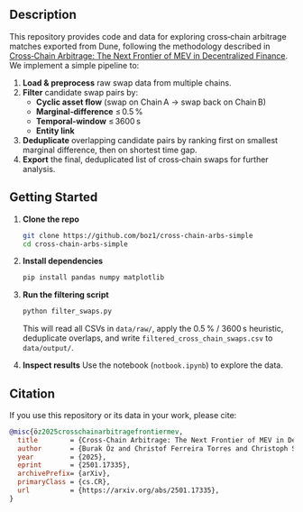 ## Description

This repository provides code and data for exploring cross‑chain arbitrage matches exported from Dune, following the methodology described in [Cross‑Chain Arbitrage: The Next Frontier of MEV in Decentralized Finance](https://arxiv.org/abs/2501.17335). We implement a simple pipeline to:

1. **Load & preprocess** raw swap data from multiple chains.
2. **Filter** candidate swap pairs by:
   - **Cyclic asset flow** (swap on Chain A → swap back on Chain B)
   - **Marginal‑difference** ≤ 0.5 %
   - **Temporal‑window** ≤ 3600 s
   - **Entity link**
3. **Deduplicate** overlapping candidate pairs by ranking first on smallest marginal difference, then on shortest time gap.
4. **Export** the final, deduplicated list of cross‑chain swaps for further analysis.

## Getting Started

1. **Clone the repo**

   ```bash
   git clone https://github.com/boz1/cross-chain-arbs-simple
   cd cross-chain-arbs-simple
   ```

2. **Install dependencies**

   ```bash
   pip install pandas numpy matplotlib
   ```

3. **Run the filtering script**
   ```bash
   python filter_swaps.py
   ```
   This will read all CSVs in `data/raw/`, apply the 0.5 % / 3600 s heuristic, deduplicate overlaps, and write `filtered_cross_chain_swaps.csv` to `data/output/`.
4. **Inspect results**
   Use the notebook (`notbook.ipynb`) to explore the data.

## Citation

If you use this repository or its data in your work, please cite:

```bibtex
@misc{öz2025crosschainarbitragefrontiermev,
  title        = {Cross-Chain Arbitrage: The Next Frontier of MEV in Decentralized Finance},
  author       = {Burak Öz and Christof Ferreira Torres and Christoph Schlegel and Bruno Mazorra and Jonas Gebele and Filip Rezabek and Florian Matthes},
  year         = {2025},
  eprint       = {2501.17335},
  archivePrefix= {arXiv},
  primaryClass = {cs.CR},
  url          = {https://arxiv.org/abs/2501.17335},
}
```
